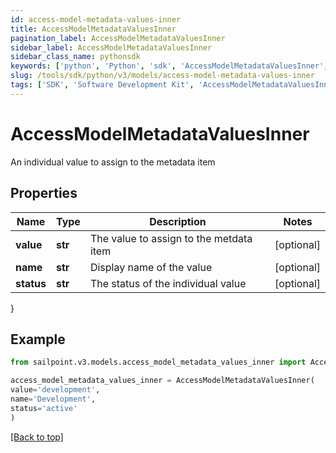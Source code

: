 ```yaml
---
id: access-model-metadata-values-inner
title: AccessModelMetadataValuesInner
pagination_label: AccessModelMetadataValuesInner
sidebar_label: AccessModelMetadataValuesInner
sidebar_class_name: pythonsdk
keywords: ['python', 'Python', 'sdk', 'AccessModelMetadataValuesInner', 'AccessModelMetadataValuesInner'] 
slug: /tools/sdk/python/v3/models/access-model-metadata-values-inner
tags: ['SDK', 'Software Development Kit', 'AccessModelMetadataValuesInner', 'AccessModelMetadataValuesInner']
---
```


# AccessModelMetadataValuesInner

An individual value to assign to the metadata item

## Properties

Name | Type | Description | Notes
------------ | ------------- | ------------- | -------------
**value** | **str** | The value to assign to the metdata item | [optional] 
**name** | **str** | Display name of the value | [optional] 
**status** | **str** | The status of the individual value | [optional] 
}

## Example

```python
from sailpoint.v3.models.access_model_metadata_values_inner import AccessModelMetadataValuesInner

access_model_metadata_values_inner = AccessModelMetadataValuesInner(
value='development',
name='Development',
status='active'
)

```
[[Back to top]](#) 

